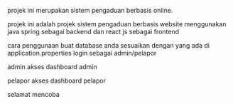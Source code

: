 projek ini merupakan sistem pengaduan berbasis online.


projek ini adalah projek sistem pengaduan berbasis website menggunakan java spring sebagai backend dan react js sebagai frontend

cara penggunaan 
buat database anda sesuaikan dengan yang ada di application.properties
login sebagai admin/pelapor

admin
akses dashboard admin

pelapor
akses dashboard pelapor


selamat mencoba
